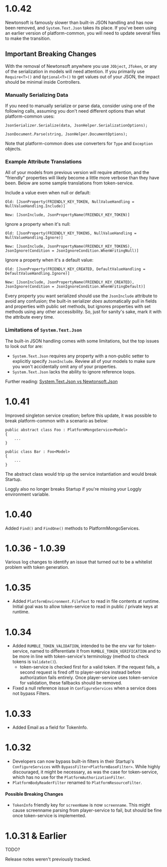 # 1.0.42

Newtonsoft is famously slower than built-in JSON handling and has now been removed, and `System.Text.Json` takes its place.  If you've been using an earlier version of platform-common, you will need to update several files to make the transition.

## Important Breaking Changes

With the removal of Newtonsoft anywhere you use `JObject`, `JToken`, or any of the serialization in models will need attention.  If you primarily use `Require<T>()` and `Optional<T>()` to get values out of your JSON, the impact should be minimal inside Controllers.

### Manually Serializing Data

If you need to manually serialize or parse data, consider using one of the following calls, assuming you don't need different options than what platform-common uses:

```
JsonSerializer.Serialize(data, JsonHelper.SerializationOptions);

JsonDocument.Parse(string, JsonHelper.DocumentOptions);
```

Note that platform-common does use converters for `Type` and `Exception` objects. 

### Example Attribute Translations

All of your models from previous version will require attention, and the "friendly" properties will likely become a little more verbose than they have been.  Below are some sample translations from token-service.

Include a value even when null or default:

	Old: [JsonProperty(FRIENDLY_KEY_TOKEN, NullValueHandling = NullValueHandling.Include)]

	New: [JsonInclude, JsonPropertyName(FRIENDLY_KEY_TOKEN)]

Ignore a property when it's null:

	Old: [JsonProperty(FRIENDLY_KEY_TOKENS, NullValueHandling = NullValueHandling.Ignore)]

	New: [JsonInclude, JsonPropertyName(FRIENDLY_KEY_TOKENS), JsonIgnore(Condition = JsonIgnoreCondition.WhenWritingNull)]

Ignore a property when it's a default value:

	Old: [JsonProperty(FRIENDLY_KEY_CREATED, DefaultValueHandling = DefaultValueHandling.Ignore)]

	New: [JsonInclude, JsonPropertyName(FRIENDLY_KEY_CREATED), JsonIgnore(Condition = JsonIgnoreCondition.WhenWritingDefault)]

Every property you want serialized should use the `JsonInclude` attribute to avoid any confusion; the built-in serializer _does_ automatically pull in fields and properties with public set methods, but ignores properties with set methods using any other accessibility.  So, just for sanity's sake, mark it with the attribute every time.

### Limitations of `System.Text.Json`
The built-in JSON handling comes with some limitations, but the top issues to look out for are:
* `System.Text.Json` requires any property with a non-public setter to explicitly specify `JsonInclude`.  Review all of your models to make sure you won't accidentally omit any of your properties.
* `System.Text.Json` lacks the ability to ignore reference loops.

Further reading: [System.Text.Json vs Newtonsoft.Json](https://docs.microsoft.com/en-us/dotnet/standard/serialization/system-text-json-migrate-from-newtonsoft-how-to?pivots=dotnet-5-0)

# 1.0.41

Improved singleton service creation; before this update, it was possible to break platform-common with a scenario as below:

```
public abstract class Foo : PlatformMongoService<Model>
{
    ...
}

public class Bar : Foo<Model>
{
    ...
}
```

The abstract class would trip up the service instantiation and would break Startup.

Loggly also no longer breaks Startup if you're missing your Loggly environment variable.

# 1.0.40

Added `Find()` and `FindOne()` methods to PlatformMongoServices.

# 1.0.36 - 1.0.39

Various log changes to identify an issue that turned out to be a whitelist problem with token generation.

# 1.0.35

* Added `PlatformEnvironment.FileText` to read in file contents at runtime.  Initial goal was to allow token-service to read in public / private keys at runtime.

# 1.0.34

* Added `RUMBLE_TOKEN_VALIDATION`, intended to be the env var for token-service, named to differentiate it from `RUMBLE_TOKEN_VERIFICATION` and to be more in line with token-service's terminology (method to check tokens is `Validate()`).
	* token-service is checked first for a valid token.  If the request fails, a second request is fired off to player-service instead before authorization fails entirely.  Once player-service uses token-service for validation, these fallbacks should be removed.
* Fixed a null reference issue in `ConfigureServices` when a service does not bypass Filters.

# 1.0.33

* Added Email as a field for TokenInfo.

# 1.0.32

* Developers can now bypass built-in filters in their Startup's `ConfigureServices` with `BypassFilter<PlatformBaseFilter>`.  While highly discouraged, it might be necessary, as was the case for token-service, which has no use for the `PlatformAuthorizationFilter`.
* `PlatformBodyReaderFilter` renamed to `PlatformResourceFilter`.

#### Possible Breaking Changes

* `TokenInfo` friendly key for `screenName` is now `screenname`.  This might cause screenname parsing from player-service to fail, but should be fine once token-service is implemented.


# 1.0.31 & Earlier

TODO?

Release notes weren't previously tracked.